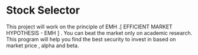 Stock Selector 
==============
This project will work on the principle of EMH .[ EFFICIENT MARKET HYPOTHESIS - EMH ] . You can beat the market only on academic research. This program will help you find the best security to invest in based on market price , alpha and beta. 

